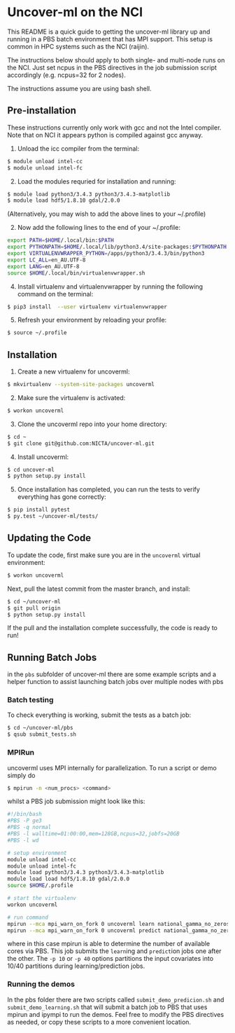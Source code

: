 # Uncover-ml on the NCI

This README is a quick guide to getting the uncover-ml library up and running
in a PBS batch environment that has MPI support. This setup is common in
HPC systems such as the NCI (raijin).

The instructions below should apply to both single- and multi-node runs
on the NCI. Just set ncpus in the PBS  directives in the job submission
script accordingly (e.g. ncpus=32 for 2 nodes).

The instructions assume you are using bash shell.

## Pre-installation

These instructions currently only work with gcc and not the Intel compiler.
Note that on NCI it appears python is compiled against gcc anyway.

1. Unload the icc compiler from the terminal:
```bash
$ module unload intel-cc
$ module unload intel-fc
```
2. Load the modules requried for installation and running:
```bash
$ module load python3/3.4.3 python3/3.4.3-matplotlib 
$ module load hdf5/1.8.10 gdal/2.0.0
```
(Alternatively, you may wish to add the above lines to your ~/.profile)

2. Now add the following lines to the end of your ~/.profile:
```bash
export PATH=$HOME/.local/bin:$PATH
export PYTHONPATH=$HOME/.local/lib/python3.4/site-packages:$PYTHONPATH
export VIRTUALENVWRAPPER_PYTHON=/apps/python3/3.4.3/bin/python3                 
export LC_ALL=en_AU.UTF-8
export LANG=en_AU.UTF-8
source $HOME/.local/bin/virtualenvwrapper.sh 
``` 

4. Install virtualenv and virtualenvwrapper by running the following command
on the terminal:
```bash
$ pip3 install  --user virtualenv virtualenvwrapper
```

5. Refresh your environment by reloading your profile:
```bash
$ source ~/.profile
```

## Installation

1. Create a new virtualenv for uncoverml:
```bash
$ mkvirtualenv --system-site-packages uncoverml
```

2. Make sure the virtualenv is activated:
```bash
$ workon uncoverml
```

3. Clone the uncoverml repo into your home directory:
```bash
$ cd ~
$ git clone git@github.com:NICTA/uncover-ml.git
```

4. Install uncoverml:
```bash
$ cd uncover-ml
$ python setup.py install
```

5. Once installation has completed, you can run the tests to verify everything
has gone correctly:
```bash
$ pip install pytest
$ py.test ~/uncover-ml/tests/
```

## Updating the Code
To update the code, first make sure you are in the `uncoverml` virtual environment:
```bash
$ workon uncoverml
```
Next, pull the latest commit from the master branch, and install:
```bash
$ cd ~/uncover-ml
$ git pull origin
$ python setup.py install
```
If the pull and the installation complete successfully, the code is ready to run!






## Running Batch Jobs

in the `pbs` subfolder of uncover-ml there are some example scripts and a
helper function to assist launching batch jobs over multiple nodes with pbs

### Batch testing

To check everything is working, submit the tests as a batch job:
```bash
$ cd ~/uncover-ml/pbs
$ qsub submit_tests.sh
```

### MPIRun

uncoverml uses MPI internally for parallelization. To run a script or demo
simply do

```bash
$ mpirun -n <num_procs> <command>
```

whilst a PBS job submission might look like this:

```bash
#!/bin/bash
#PBS -P ge3
#PBS -q normal
#PBS -l walltime=01:00:00,mem=128GB,ncpus=32,jobfs=20GB
#PBS -l wd

# setup environment
module unload intel-cc
module unload intel-fc
module load python3/3.4.3 python3/3.4.3-matplotlib 
module load load hdf5/1.8.10 gdal/2.0.0
source $HOME/.profile

# start the virtualenv
workon uncoverml

# run command
mpirun --mca mpi_warn_on_fork 0 uncoverml learn national_gamma_no_zeros.yaml -p 10
mpirun --mca mpi_warn_on_fork 0 uncoverml predict national_gamma_no_zeros.model -p 40
```

where in this case mpirun is able to determine the number of available
cores via PBS. This job submits the `learn`ing and `predict`ion jobs one 
after the other. The `-p 10` or `-p 40` options partitions the input 
covariates into 10/40 partitions during learning/prediction jobs.  

### Running the demos
In the pbs folder there are two scripts called  `submit_demo_predicion.sh`
and `submit_demo_learning.sh` that will submit a batch job to PBS that uses
mpirun and ipympi to run the demos. Feel free to modify the PBS directives
as needed, or copy these scripts to a more convenient location.






